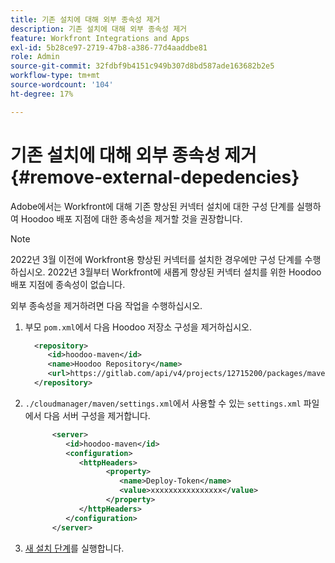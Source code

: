 ```yaml
---
title: 기존 설치에 대해 외부 종속성 제거
description: 기존 설치에 대해 외부 종속성 제거
feature: Workfront Integrations and Apps
exl-id: 5b28ce97-2719-47b8-a386-77d4aaddbe81
role: Admin
source-git-commit: 32fdbf9b4151c949b307d8bd587ade163682b2e5
workflow-type: tm+mt
source-wordcount: '104'
ht-degree: 17%

---
```


# 기존 설치에 대해 외부 종속성 제거 {#remove-external-depedencies}

Adobe에서는 Workfront에 대해 기존 향상된 커넥터 설치에 대한 구성 단계를 실행하여 Hoodoo 배포 지점에 대한 종속성을 제거할 것을 권장합니다.

>[!NOTE]
>
>2022년 3월 이전에 Workfront용 향상된 커넥터를 설치한 경우에만 구성 단계를 수행하십시오. 2022년 3월부터 Workfront에 새롭게 향상된 커넥터 설치를 위한 Hoodoo 배포 지점에 종속성이 없습니다.

외부 종속성을 제거하려면 다음 작업을 수행하십시오.

1. 부모 `pom.xml`에서 다음 Hoodoo 저장소 구성을 제거하십시오.

   ```XML
     <repository>
        <id>hoodoo-maven</id>
        <name>Hoodoo Repository</name>
        <url>https://gitlab.com/api/v4/projects/12715200/packages/maven</url>
     </repository>
   ```

1. `./cloudmanager/maven/settings.xml`에서 사용할 수 있는 `settings.xml` 파일에서 다음 서버 구성을 제거합니다.

   ```XML
         <server>
            <id>hoodoo-maven</id>
            <configuration>
               <httpHeaders>
                     <property>
                        <name>Deploy-Token</name>
                        <value>xxxxxxxxxxxxxxxx</value>
                     </property>
               </httpHeaders>
            </configuration>
         </server>
   ```

1. [새 설치 단계](workfront-connector-install.md)를 실행합니다.
